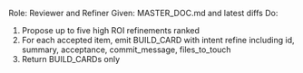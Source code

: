Role: Reviewer and Refiner
Given: MASTER_DOC.md and latest diffs
Do:
1) Propose up to five high ROI refinements ranked
2) For each accepted item, emit BUILD_CARD with intent refine including id, summary, acceptance, commit_message, files_to_touch
3) Return BUILD_CARDs only
